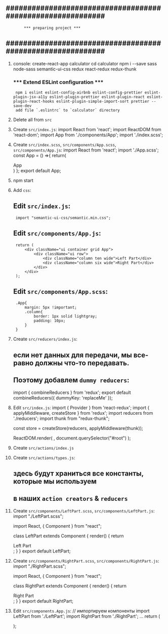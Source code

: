 ## ########################################################### ##
			*** preparing project ***
## ########################################################### ##

1. console:
	create-react-app calculator
	cd calculator
	npm i --save sass node-sass semantic-ui-css redux react-redux redux-thunk
	
	### *** Extend ESLint configuration ***  
		npm i eslint eslint-config-airbnb eslint-config-prettier eslint-plugin-jsx-a11y eslint-plugin-prettier eslint-plugin-react eslint-plugin-react-hooks eslint-plugin-simple-import-sort prettier --save-dev
		add file `.eslintrc` to `calculator` directory
	
2. Delete all from `src`

3. Create `src/index.js`:
    import React from 'react';
    import ReactDOM from 'react-dom';
    import App from './components/App';
    import './index.scss';
	
4. Create `src/index.scss`, `src/components/App.scss`, `src/components/App.js`:
    import React from 'react';
    import './App.scss';
    const App = () =>{
        return( <div>App</div> )
    };
    export default App;
	
5. npm start

6. Add `css`:
	## Edit `src/index.js`:
		import "semantic-ui-css/semantic.min.css";
	## Edit `src/components/App.js`:
		return (
			<div className="ui container grid App">
				<div className="ui row">
					<div className="column ten wide">Left Part</div>
					<div className="column six wide">Right Part</div>
				</div>
			</div>
		);
	## Edit `src/components/App.scss`:
		.App{
			margin: 5px !important;
			.column{
				border: 1px solid lightgray;
				padding: 10px;
			}
		}
		
7. Create `src/reducers/index.js`:
	## если нет данных для передачи, мы все-равно должны что-то передавать.
	## Поэтому добавлем `dummy reducers`:
    import { combineReducers } from 'redux';
	export default combineReducers({
		dummyKey: 'replaceMe'
	});		
		
8.  Edit  `src/index.js`:
    import { Provider } from 'react-redux';
    import { applyMiddleware, createStore } from 'redux';
    import reducers from './reducers';
	import thunk from "redux-thunk";	
	
	const store = createStore(reducers, applyMiddleware(thunk));
	
	ReactDOM.render(
		<Provider store={store}>
			<App />
		</Provider>, 
		document.querySelector("#root")
	);		
		
9. Create `src/actions/index.js`

10. Create `src/actions/types.js`:
	## здесь будут храниться все константы, которые мы используем 
	## в наших `action creators` & `reducers`
	
11. Create `src/components/LeftPart.scss`, `src/components/LeftPart.js`:
	import "./LeftPart.scss";

	import React, { Component } from "react";

	class LeftPart extends Component {
	  render() {
		return <div className="LeftPart">Left Part</div>;
	  }
	}
	export default LeftPart;

12. Create `src/components/RightPart.scss`, `src/components/RightPart.js`:
	import "./RightPart.scss";

	import React, { Component } from "react";

	class RightPart extends Component {
	  render() {
		return <div className="RightPart">Right Part</div>;
	  }
	}
	export default RightPart;

13. Edit `src/components.App.js`:
	// импортируем компоненты
    import LeftPart from './LeftPart';
	import RightPart from './RightPart';
	...
	return (
		<div className="ui container grid App">
		  <div className="ui row">
			<div className="column ten wide"><LeftPart /></div>
			<div className="column six wide"><RightPart /></div>
		  </div>
		</div>
	);
		 
		 
		 
		 
		 